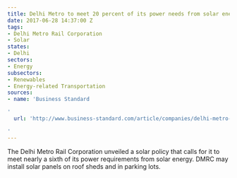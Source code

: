 ```yaml
---
title: Delhi Metro to meet 20 percent of its power needs from solar energy
date: 2017-06-28 14:37:00 Z
tags:
- Delhi Metro Rail Corporation
- Solar
states:
- Delhi
sectors:
- Energy
subsectors:
- Renewables
- Energy-related Transportation
sources:
- name: 'Business Standard

'
  url: 'http://www.business-standard.com/article/companies/delhi-metro-to-meet-a-sixth-of-its-energy-needs-from-solar-to-curtail-costs-117062100493_1.html

'
---
```


The Delhi Metro Rail Corporation unveiled a solar policy that calls for it to meet nearly a sixth of its power requirements from solar energy. DMRC may install solar panels on roof sheds and in parking lots.
